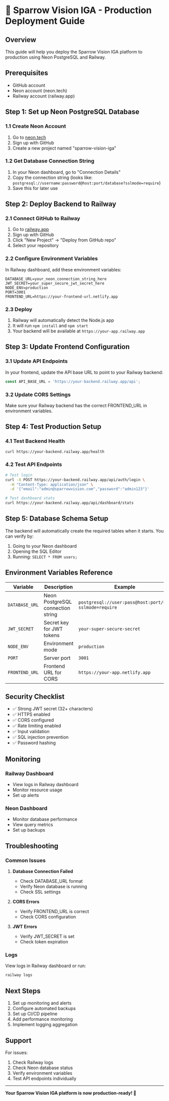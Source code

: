 # 🚀 Sparrow Vision IGA - Production Deployment Guide

## Overview
This guide will help you deploy the Sparrow Vision IGA platform to production using Neon PostgreSQL and Railway.

## Prerequisites
- GitHub account
- Neon account (neon.tech)
- Railway account (railway.app)

## Step 1: Set up Neon PostgreSQL Database

### 1.1 Create Neon Account
1. Go to [neon.tech](https://neon.tech)
2. Sign up with GitHub
3. Create a new project named "sparrow-vision-iga"

### 1.2 Get Database Connection String
1. In your Neon dashboard, go to "Connection Details"
2. Copy the connection string (looks like: `postgresql://username:password@host:port/database?sslmode=require`)
3. Save this for later use

## Step 2: Deploy Backend to Railway

### 2.1 Connect GitHub to Railway
1. Go to [railway.app](https://railway.app)
2. Sign up with GitHub
3. Click "New Project" → "Deploy from GitHub repo"
4. Select your repository

### 2.2 Configure Environment Variables
In Railway dashboard, add these environment variables:

```
DATABASE_URL=your_neon_connection_string_here
JWT_SECRET=your_super_secure_jwt_secret_here
NODE_ENV=production
PORT=3001
FRONTEND_URL=https://your-frontend-url.netlify.app
```

### 2.3 Deploy
1. Railway will automatically detect the Node.js app
2. It will run `npm install` and `npm start`
3. Your backend will be available at `https://your-app.railway.app`

## Step 3: Update Frontend Configuration

### 3.1 Update API Endpoints
In your frontend, update the API base URL to point to your Railway backend:

```typescript
const API_BASE_URL = 'https://your-backend.railway.app/api';
```

### 3.2 Update CORS Settings
Make sure your Railway backend has the correct FRONTEND_URL in environment variables.

## Step 4: Test Production Setup

### 4.1 Test Backend Health
```bash
curl https://your-backend.railway.app/health
```

### 4.2 Test API Endpoints
```bash
# Test login
curl -X POST https://your-backend.railway.app/api/auth/login \
  -H "Content-Type: application/json" \
  -d '{"email":"admin@sparrowvision.com","password":"admin123"}'

# Test dashboard stats
curl https://your-backend.railway.app/api/dashboard/stats
```

## Step 5: Database Schema Setup

The backend will automatically create the required tables when it starts. You can verify by:

1. Going to your Neon dashboard
2. Opening the SQL Editor
3. Running: `SELECT * FROM users;`

## Environment Variables Reference

| Variable | Description | Example |
|----------|-------------|---------|
| `DATABASE_URL` | Neon PostgreSQL connection string | `postgresql://user:pass@host:port/db?sslmode=require` |
| `JWT_SECRET` | Secret key for JWT tokens | `your-super-secure-secret` |
| `NODE_ENV` | Environment mode | `production` |
| `PORT` | Server port | `3001` |
| `FRONTEND_URL` | Frontend URL for CORS | `https://your-app.netlify.app` |

## Security Checklist

- ✅ Strong JWT secret (32+ characters)
- ✅ HTTPS enabled
- ✅ CORS configured
- ✅ Rate limiting enabled
- ✅ Input validation
- ✅ SQL injection prevention
- ✅ Password hashing

## Monitoring

### Railway Dashboard
- View logs in Railway dashboard
- Monitor resource usage
- Set up alerts

### Neon Dashboard
- Monitor database performance
- View query metrics
- Set up backups

## Troubleshooting

### Common Issues

1. **Database Connection Failed**
   - Check DATABASE_URL format
   - Verify Neon database is running
   - Check SSL settings

2. **CORS Errors**
   - Verify FRONTEND_URL is correct
   - Check CORS configuration

3. **JWT Errors**
   - Verify JWT_SECRET is set
   - Check token expiration

### Logs
View logs in Railway dashboard or run:
```bash
railway logs
```

## Next Steps

1. Set up monitoring and alerts
2. Configure automated backups
3. Set up CI/CD pipeline
4. Add performance monitoring
5. Implement logging aggregation

## Support

For issues:
1. Check Railway logs
2. Check Neon database status
3. Verify environment variables
4. Test API endpoints individually

---

**Your Sparrow Vision IGA platform is now production-ready! 🎉**
